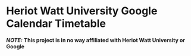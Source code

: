# Heriot Watt University Google Calendar Timetable
***NOTE:*** **This project is in no way affiliated with Heriot Watt University or Google**
